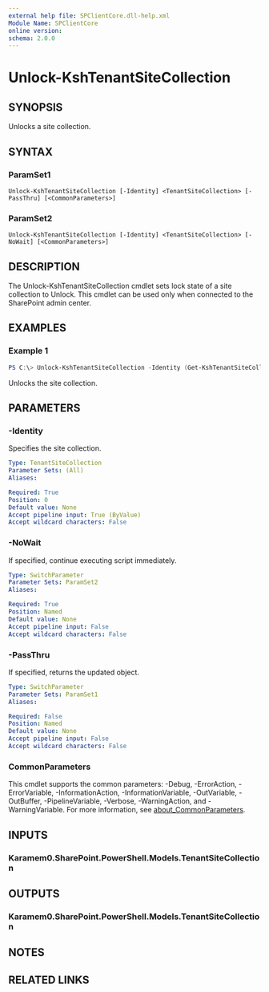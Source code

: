```yaml
---
external help file: SPClientCore.dll-help.xml
Module Name: SPClientCore
online version:
schema: 2.0.0
---
```


# Unlock-KshTenantSiteCollection

## SYNOPSIS
Unlocks a site collection.

## SYNTAX

### ParamSet1
```
Unlock-KshTenantSiteCollection [-Identity] <TenantSiteCollection> [-PassThru] [<CommonParameters>]
```

### ParamSet2
```
Unlock-KshTenantSiteCollection [-Identity] <TenantSiteCollection> [-NoWait] [<CommonParameters>]
```

## DESCRIPTION
The Unlock-KshTenantSiteCollection cmdlet sets lock state of a site collection to Unlock.
This cmdlet can be used only when connected to the SharePoint admin center.

## EXAMPLES

### Example 1
```powershell
PS C:\> Unlock-KshTenantSiteCollection -Identity (Get-KshTenantSiteCollection -SiteCollectionUrl 'https://example.sharepoint.com/sites/hub')
```

Unlocks the site collection.

## PARAMETERS

### -Identity
Specifies the site collection.

```yaml
Type: TenantSiteCollection
Parameter Sets: (All)
Aliases:

Required: True
Position: 0
Default value: None
Accept pipeline input: True (ByValue)
Accept wildcard characters: False
```

### -NoWait
If specified, continue executing script immediately.

```yaml
Type: SwitchParameter
Parameter Sets: ParamSet2
Aliases:

Required: True
Position: Named
Default value: None
Accept pipeline input: False
Accept wildcard characters: False
```

### -PassThru
If specified, returns the updated object.

```yaml
Type: SwitchParameter
Parameter Sets: ParamSet1
Aliases:

Required: False
Position: Named
Default value: None
Accept pipeline input: False
Accept wildcard characters: False
```

### CommonParameters
This cmdlet supports the common parameters: -Debug, -ErrorAction, -ErrorVariable, -InformationAction, -InformationVariable, -OutVariable, -OutBuffer, -PipelineVariable, -Verbose, -WarningAction, and -WarningVariable. For more information, see [about_CommonParameters](http://go.microsoft.com/fwlink/?LinkID=113216).

## INPUTS

### Karamem0.SharePoint.PowerShell.Models.TenantSiteCollection

## OUTPUTS

### Karamem0.SharePoint.PowerShell.Models.TenantSiteCollection

## NOTES

## RELATED LINKS
